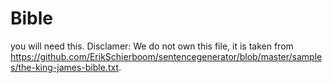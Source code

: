 # Bible
you will need this.
Disclamer: We do not own this file, it is taken from https://github.com/ErikSchierboom/sentencegenerator/blob/master/samples/the-king-james-bible.txt.
